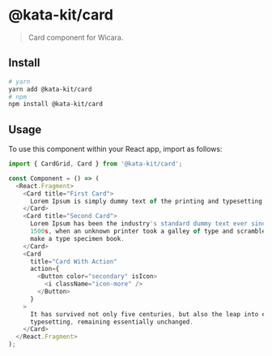 # @kata-kit/card

> Card component for Wicara.

## Install

```sh
# yarn
yarn add @kata-kit/card
# npm
npm install @kata-kit/card
```

## Usage

To use this component within your React app, import as follows:

```javascript
import { CardGrid, Card } from '@kata-kit/card';

const Component = () => (
  <React.Fragment>
    <Card title="First Card">
      Lorem Ipsum is simply dummy text of the printing and typesetting industry.
    </Card>
    <Card title="Second Card">
      Lorem Ipsum has been the industry's standard dummy text ever since the
      1500s, when an unknown printer took a galley of type and scrambled it to
      make a type specimen book.
    </Card>
    <Card
      title="Card With Action"
      action={
        <Button color="secondary" isIcon>
          <i className="icon-more" />
        </Button>
      }
    >
      It has survived not only five centuries, but also the leap into electronic
      typesetting, remaining essentially unchanged.
    </Card>
  </React.Fragment>
);
```

